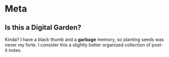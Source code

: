 # Meta

## Is this a Digital Garden?
Kinda? I have a black thumb and a **garbage** memory, so planting seeds was never my forte. I consider this a slightly better organized collection of post-it notes.